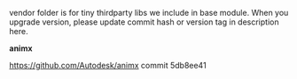 vendor folder is for tiny thirdparty libs we include in base module.
When you upgrade version, please update commit hash or version tag in description here.

**animx**

https://github.com/Autodesk/animx
commit 5db8ee41

